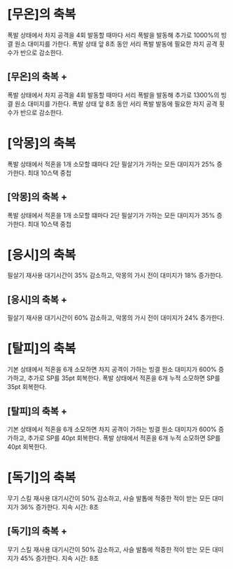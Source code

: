 # [무온]의 축복

폭발 상태에서 차지 공격을 4회 발동할 때마다 서리 폭발을 발동해 추가로 1000%의 빙결 원소 대미지를 가한다. 폭발 상태 앞 8초 동안 서리 폭발 발동에 필요한 차지 공격 횟수가 반으로 감소한다.

## [무온]의 축복 +

폭발 상태에서 차지 공격을 4회 발동할 때마다 서리 폭발을 발동해 추가로 1300%의 빙결 원소 대미지를 가한다. 폭발 상태 앞 8초 동안 서리 폭발 발동에 필요한 차지 공격 횟수가 반으로 감소한다.

# [악몽]의 축복

폭발 상태에서 적혼을 1개 소모할 떄마다 2단 필살기가 가하는 모든 대미지가 25% 증가한다. 최대 10스택 중첩

## [악몽]의 축복 +

폭발 상태에서 적혼을 1개 소모할 떄마다 2단 필살기가 가하는 모든 대미지가 35% 증가한다. 최대 10스택 중첩

# [응시]의 축복

필살기 재사용 대기시간이 35% 감소하고, 악몽의 가시 전이 대미지가 18% 증가한다.

## [응시]의 축복 +

필살기 재사용 대기시간이 60% 감소하고, 악몽의 가시 전이 대미지가 24% 증가한다.

# [탈피]의 축복

기본 상태에서 적혼을 6개 소모하면 차지 공격이 가하는 빙결 원소 대미지가 600% 증가하고, 추가로 SP를 35pt 회복한다. 폭발 상태에서 적혼을 6개 누적 소모하면 SP를 35pt 회복한다.

## [탈피]의 축복 +

기본 상태에서 적혼을 6개 소모하면 차지 공격이 가하는 빙결 원소 대미지가 600% 증가하고, 추가로 SP를 40pt 회복한다. 폭발 상태에서 적혼을 6개 누적 소모하면 SP를 40pt 회복한다.

# [독기]의 축복

무기 스킬 재사용 대기시간이 50% 감소하고, 사슬 발톱에 적중한 적이 받는 모든 대미지가 36% 증가한다. 지속 시간: 8초

## [독기]의 축복 +

무기 스킬 재사용 대기시간이 50% 감소하고, 사슬 발톱에 적중한 적이 받는 모든 대미지가 45% 증가한다. 지속 시간: 8초
